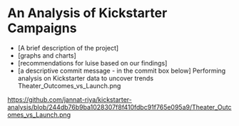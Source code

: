 # An Analysis of Kickstarter Campaigns
* [A brief description of the project]
* [graphs and charts]
* [recommendations for luise based on our findings]
* [a descriptive commit message - in the commit box below]
Performing analysis on Kickstarter data to uncover trends
Theater_Outcomes_vs_Launch.png

https://github.com/jannat-riya/kickstarter-analysis/blob/244db76b9ba1028307f8f410fdbc91f765e095a9/Theater_Outcomes_vs_Launch.png


